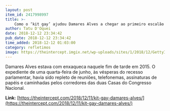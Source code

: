 ```yaml
---
layout: post
item_id: 2417998997
title: >-
    Como o ‘kit gay’ ajudou Damares Alves a chegar ao primeiro escalão
author: Tatu D'Oquei
date: 2018-12-12 23:34:42
pub_date: 2018-12-12 23:34:42
time_added: 2018-12-12 01:03:00
category: refletimos
image: https://theintercept.imgix.net/wp-uploads/sites/1/2018/12/GettyImages-1069063738-1544554783.jpg?auto=compress%2Cformat&q=90&fit=crop&w=1200&h=800
---
```


Damares Alves estava com enxaqueca naquele fim de tarde em 2015. O expediente de uma quarta-feira de junho, às vésperas do recesso parlamentar, havia sido repleto de reuniões, telefonemas, assinaturas de papéis e caminhadas pelos corredores das duas Casas do Congresso Nacional.

**Link:** [https://theintercept.com/2018/12/11/kit-gay-damares-alves/](https://theintercept.com/2018/12/11/kit-gay-damares-alves/)

